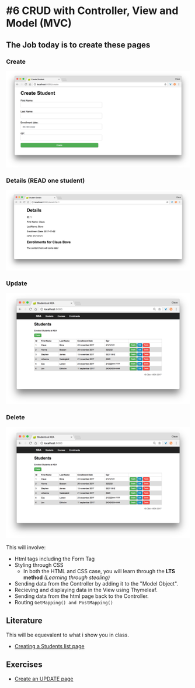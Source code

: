 # #6 CRUD with Controller, View and Model (MVC)

## The Job today is to create these pages
### Create    
<img src="/create.png" />    

### Details (READ one student)    
<img src="/details.png" />    

### Update    
<img src="/students_index.png" />    

### Delete    
<img src="/students_index.png" />    


This will involve:
* Html tags including the Form Tag
* Styling through CSS
  * In both the HTML and CSS case, you will learn through the **LTS method** _(Learning through stealing)_ 
* Sending data from the Controller by adding it to the "Model Object".
* Recieving and displaying data in the View using Thymeleaf.
* Sending data from the html page back to the Controller.
* Routing ```` GetMapping() and PostMapping() ````   


## Literature
This will be equevalent to what i show you in class.

* [Creating a Students list page](https://github.com/StudentsAdministration/06_tutorial_students_list)

## Exercises

* [Create an UPDATE page](https://github.com/StudentsAdministration/06_exercise_update_page/blob/master/README.md)
